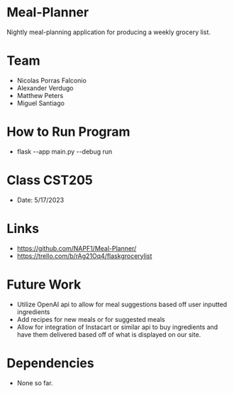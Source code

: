 # Meal-Planner
Nightly meal-planning application for producing a weekly grocery list.

# Team

* Nicolas Porras Falconio
* Alexander Verdugo
* Matthew Peters
* Miguel Santiago

# How to Run Program

* flask --app main.py --debug run

# Class CST205
* Date: 5/17/2023

# Links

* https://github.com/NAPF1/Meal-Planner/
* https://trello.com/b/rAg21Oq4/flaskgrocerylist

# Future Work

* Utilize OpenAI api to allow for meal suggestions based off user inputted ingredients
* Add recipes for new meals or for suggested meals
* Allow for integration of Instacart or similar api to buy ingredients and have them delivered based off of what is displayed   on our site.

# Dependencies
* None so far.

